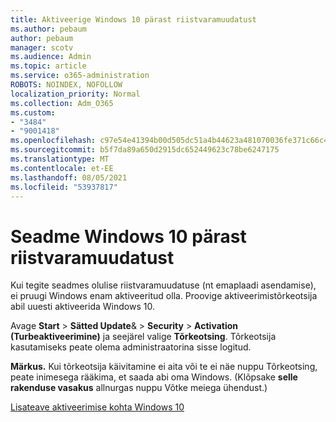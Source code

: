 ```yaml
---
title: Aktiveerige Windows 10 pärast riistvaramuudatust
ms.author: pebaum
author: pebaum
manager: scotv
ms.audience: Admin
ms.topic: article
ms.service: o365-administration
ROBOTS: NOINDEX, NOFOLLOW
localization_priority: Normal
ms.collection: Adm_O365
ms.custom:
- "3484"
- "9001418"
ms.openlocfilehash: c97e54e41394b00d505dc51a4b44623a481070036fe371c66c4bba5afd362663
ms.sourcegitcommit: b5f7da89a650d2915dc652449623c78be6247175
ms.translationtype: MT
ms.contentlocale: et-EE
ms.lasthandoff: 08/05/2021
ms.locfileid: "53937817"
---
```

# <a name="reactivating-windows-10-after-a-hardware-change"></a>Seadme Windows 10 pärast riistvaramuudatust

Kui tegite seadmes olulise riistvaramuudatuse (nt emaplaadi asendamise), ei pruugi Windows enam aktiveeritud olla. Proovige aktiveerimistõrkeotsija abil uuesti aktiveerida Windows 10.

Avage **Start**  >  **Sätted Update**&  >  **Security**  >  **Activation (Turbeaktiveerimine)** ja seejärel valige **Tõrkeotsing**. Tõrkeotsija kasutamiseks peate olema administraatorina sisse logitud.

**Märkus.** Kui tõrkeotsija käivitamine ei aita või te  ei näe nuppu Tõrkeotsing, peate inimesega rääkima, et saada abi oma Windows. (Klõpsake **selle rakenduse vasakus** allnurgas nuppu Võtke meiega ühendust.)

[Lisateave aktiveerimise kohta Windows 10](https://support.microsoft.com/help/12440/windows-10-activate)
